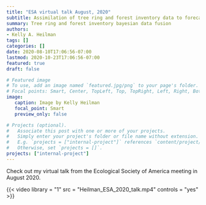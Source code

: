 ```yaml
---
title: "ESA virtual talk August, 2020"
subtitle: Assimilation of tree ring and forest inventory data to forecast future growth responses of Pinus Ponderosa
summary: Tree ring and forest inventory bayesian data fusion
authors:
- Kelly A. Heilman
tags: []
categories: []
date: 2020-08-10T17:06:56-07:00
lastmod: 2020-10-23T17:06:56-07:00
featured: true
draft: false

# Featured image
# To use, add an image named `featured.jpg/png` to your page's folder.
# Focal points: Smart, Center, TopLeft, Top, TopRight, Left, Right, BottomLeft, Bottom, BottomRight.
image:
   caption: Image by Kelly Heilman
   focal_point: Smart
   preview_only: false

# Projects (optional).
#   Associate this post with one or more of your projects.
#   Simply enter your project's folder or file name without extension.
#   E.g. `projects = ["internal-project"]` references `content/project/deep-learning/index.md`.
#   Otherwise, set `projects = []`.
projects: ["internal-project"]
---
```

Check out my virtual talk from the Ecological Society of America meeting in August 2020.

{{< video library = "1" src = "Heilman_ESA_2020_talk.mp4" controls = "yes" >}}

